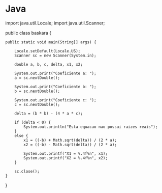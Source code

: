 # Java

import java.util.Locale;
import java.util.Scanner;

public class baskara {

	public static void main(String[] args) {

		Locale.setDefault(Locale.US);
		Scanner sc = new Scanner(System.in);
		
		double a, b, c, delta, x1, x2;

		System.out.print("Coeficiente a: ");
	    a = sc.nextDouble();

	    System.out.print("Coeficiente b: ");
	    b = sc.nextDouble();

	    System.out.print("Coeficiente c: ");
	    c = sc.nextDouble();

	    delta = (b * b) - (4 * a * c);

	    if (delta < 0) {
	    	System.out.println("Esta equacao nao possui raizes reais");
	    }
	    else {
	        x1 = ((-b) + Math.sqrt(delta)) / (2 * a);
	        x2 = ((-b) - Math.sqrt(delta)) / (2 * a);

	        System.out.printf("X1 = %.4f%n", x1);
	        System.out.printf("X2 = %.4f%n", x2);
	    }

		sc.close();
	}
}
